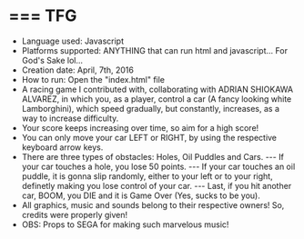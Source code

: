 ===
TFG
===
- Language used: Javascript
- Platforms supported: ANYTHING that can run html and javascript... For God's Sake lol...
- Creation date: April, 7th, 2016
- How to run: Open the "index.html" file
- A racing game I contributed with, collaborating with ADRIAN SHIOKAWA ALVAREZ, in which you, as a player, control a car (A fancy looking white Lamborghini), which speed gradually, but constantly, increases, as a way to increase difficulty.
- Your score keeps increasing over time, so aim for a high score!
- You can only move your car LEFT or RIGHT, by using the respective keyboard arrow keys.
- There are three types of obstacles: Holes, Oil Puddles and Cars.
--- If your car touches a hole, you lose 50 points.
--- If your car touches an oil puddle, it is gonna slip randomly, either to your left or to your right, definetly making you lose control of your car.
--- Last, if you hit another car, BOOM, you DIE and it is Game Over (Yes, sucks to be you).
- All graphics, music and sounds belong to their respective owners! So, credits were properly given!
- OBS: Props to SEGA for making such marvelous music!
